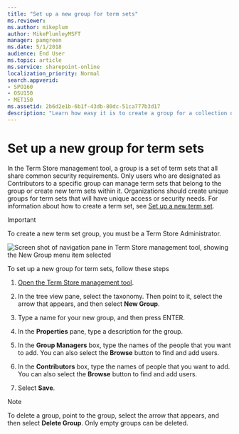 ```yaml
---
title: "Set up a new group for term sets"
ms.reviewer: 
ms.author: mikeplum
author: MikePlumleyMSFT
manager: pamgreen
ms.date: 5/1/2018
audience: End User
ms.topic: article
ms.service: sharepoint-online
localization_priority: Normal
search.appverid:
- SPO160
- OSU150
- MET150
ms.assetid: 2b6d2e1b-6b1f-43db-80dc-51ca777b3d17
description: "Learn how easy it is to create a group for a collection of terms in a term set. When you make groups for term sets, you can specify a hierarchy of terms."
---
```


# Set up a new group for term sets

In the Term Store management tool, a group is a set of term sets that all share common security requirements. Only users who are designated as Contributors to a specific group can manage term sets that belong to the group or create new term sets within it. Organizations should create unique groups for term sets that will have unique access or security needs. For information about how to create a term set, see [Set up a new term set](set-up-new-term-set.md). 
  
> [!IMPORTANT]
>  To create a new term set group, you must be a Term Store Administrator. 
  
![Screen shot of navigation pane in Term Store management tool, showing the New Group menu item selected](media/e4e5afaf-0b6b-4606-b0c8-8b0f56b663c0.png)
  
To set up a new group for term sets, follow these steps
  
1. [Open the Term Store management tool](open-term-store-management-tool.md).
    
2. In the tree view pane, select the taxonomy. Then point to it, select the arrow that appears, and then select **New Group**.
    
3. Type a name for your new group, and then press ENTER.
    
4. In the **Properties** pane, type a description for the group. 
    
5. In the **Group Managers** box, type the names of the people that you want to add. You can also select the **Browse** button to find and add users. 
    
6. In the **Contributors** box, type the names of people that you want to add. You can also select the **Browse** button to find and add users. 
    
7. Select **Save**.
    
> [!NOTE]
>  To delete a group, point to the group, select the arrow that appears, and then select **Delete Group**. Only empty groups can be deleted. 
  

    

  

